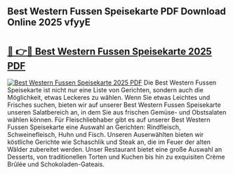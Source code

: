 ## Best Western Fussen Speisekarte PDF Download Online 2025 vfyyE

# <h2><a href="http://gc6md8.nevu.top/?p=Best+Western+Fussen+Speisekarte">🔗 👉🔴 Best Western Fussen Speisekarte 2025 PDF</a></h2>

[![Best Western Fussen Speisekarte 2025 PDF](https://i.imgur.com/dBaPXMq.png)](http://gc6md8.nevu.top/?p=Best+Western+Fussen+Speisekarte)
Die Best Western Fussen Speisekarte ist nicht nur eine Liste von Gerichten, sondern auch die Möglichkeit, etwas Leckeres zu wählen. Wenn Sie etwas Leichtes und Frisches suchen, bieten wir auf unserer Best Western Fussen Speisekarte unseren Salatbereich an, in dem Sie aus frischen Gemüse- und Obstsalaten wählen können. Für Fleischliebhaber gibt es auf unserer Best Western Fussen Speisekarte eine Auswahl an Gerichten: Rindfleisch, Schweinefleisch, Huhn und Fisch. Unseren Auserwählten bieten wir köstliche Gerichte wie Schaschlik und Steak an, die im Feuer der alten Wälder zubereitet werden. Unser Restaurant bietet eine große Auswahl an Desserts, von traditionellen Torten und Kuchen bis hin zu exquisiten Crème Brûlée und Schokoladen-Gateais.
